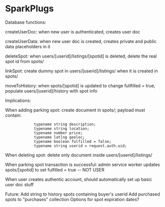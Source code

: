 # SparkPlugs
Database functions:

createUserDoc: when new user is authenticated, creates user doc

createUserData: when new user doc is created, creates private and public data placeholders in it

deleteSpot: when users/[userid]/listings/[spotid] is deleted, delete the real spot id from spots/
  
linkSpot: create dummy spot in users/[userid]/listings/ when it is created in spots/
  
moveToHistory: when spots/[spotid] is updated to change fullfilled = true, populate users/[userid]/history with spot info


Implications:

When adding parking spot: create document in spots/; payload must contain:
                 
                 typename string description;
                 typename string location;
                 typename number price;
                 typename latlng geoloc;
                 typename boolean fulfilled = false;
                 typename string userid = request.auth.uid;
                 
When deleting spot: delete only document inside users/[userid]/listings/
  
When parking spot transaction is successful: admin service worker updates spots/[spotid] to set fulfilled = true -- NOT USER
  
When user creates authentic account, should automatically set up basic user doc stuff


Future:
Add string to history spots containing buyer's userid
Add purchased spots to "purchases" collection
Options for spot expiration dates?
